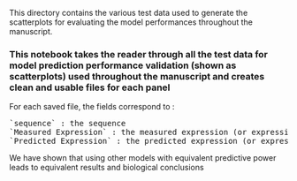 This directory contains the various test data used to generate the scatterplots for evaluating the model performances throughout the manuscript.

### This notebook takes the reader through all the test data for model prediction performance validation (shown as scatterplots) used throughout the manuscript and creates clean and usable files for each panel

For each saved file, the fields correspond to :
<pre>
`sequence` : the sequence
`Measured Expression` : the measured expression (or expression change in the case of ED Fig. 2f-i) in the corresponding media 
`Predicted Expression` : the predicted expression (or expression change in the case of ED Fig. 2f-i) in the corresponding media using the TPU model.
</pre>
We have shown that using other models with equivalent predictive power leads to equivalent results and biological conclusions
